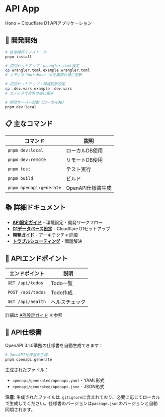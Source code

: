 # API App

Hono + Cloudflare D1 APIアプリケーション

## 🚀 開発開始

```bash
# 依存関係インストール
pnpm install

# 初回セットアップ：wrangler.toml設定
cp wrangler.toml.example wrangler.toml
# エディタでdatabase_idを実際の値に更新

# 初回セットアップ：環境変数設定
cp .dev.vars.example .dev.vars
# エディタで実際の値に更新

# 開発サーバー起動（ローカルDB）
pnpm dev:local
```

## 📋 主なコマンド

| コマンド | 説明 |
|----------|------|
| `pnpm dev:local` | ローカルDB使用 |
| `pnpm dev:remote` | リモートDB使用 |
| `pnpm test` | テスト実行 |
| `pnpm build` | ビルド |
| `pnpm openapi:generate` | OpenAPI仕様書生成 |

## 📚 詳細ドキュメント

- **[API設定ガイド](../../docs/API.md)** - 環境設定・開発ワークフロー
- **[D1データベース設定](../../docs/D1_SETUP.md)** - Cloudflare D1セットアップ
- **[開発ガイド](../../docs/DEVELOPMENT.md)** - アーキテクチャ詳細
- **[トラブルシューティング](../../docs/TROUBLESHOOTING.md)** - 問題解決

## 🔗 APIエンドポイント

| エンドポイント | 説明 |
|----------------|------|
| `GET /api/todos` | Todo一覧 |
| `POST /api/todos` | Todo作成 |
| `GET /api/health` | ヘルスチェック |

詳細は [API設定ガイド](../../docs/API.md) を参照

## 📖 API仕様書

OpenAPI 3.1.0準拠の仕様書を自動生成できます：

```bash
# OpenAPI仕様書を生成
pnpm openapi:generate
```

生成されたファイル：
- `openapi/generated/openapi.yaml` - YAML形式
- `openapi/generated/openapi.json` - JSON形式

**注意**: 生成されたファイルは`.gitignore`に含まれており、必要に応じてローカルで生成してください。仕様書のバージョンは`package.json`のバージョンと自動同期されます。